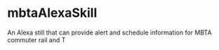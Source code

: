 # mbtaAlexaSkill
An Alexa still that can provide alert and schedule information for MBTA commuter rail and T
